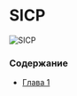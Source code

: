 SICP
====

![SICP](https://images.duckduckgo.com/iu/?u=https%3A%2F%2Fi2.hdslb.com%2Fbfs%2Farchive%2F582b62c6e6fea16ed2dc1973073d4cd64f72e7d0.jpg&f=1)
### Содержание

- [Глава 1](./doc/index.md#Глава-1-Построение-абстракций-с-помощью-процедур)
